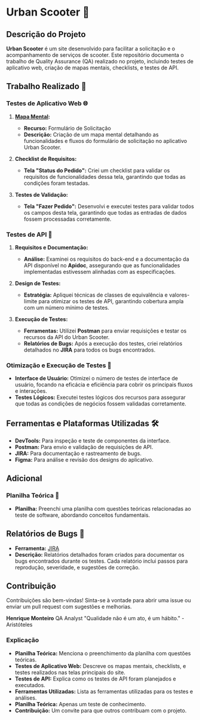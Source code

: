 # Urban Scooter 🛴

## Descrição do Projeto

**Urban Scooter** é um site desenvolvido para facilitar a solicitação e o acompanhamento de serviços de scooter. Este repositório documenta o trabalho de Quality Assurance (QA) realizado no projeto, incluindo testes de aplicativo web, criação de mapas mentais, checklists, e testes de API.

## Trabalho Realizado 🧪

### Testes de Aplicativo Web 🌐

1. **[Mapa Mental](https://drive.google.com/file/d/1jGHN7-4xRM6nhzVvvAkhpEQb0g89rVKi/view?usp=sharing):**
   - **Recurso:** Formulário de Solicitação
   - **Descrição:** Criação de um mapa mental detalhando as funcionalidades e fluxos do formulário de solicitação no aplicativo Urban Scooter.

2. **Checklist de Requisitos:**
   - **Tela "Status do Pedido":** Criei um checklist para validar os requisitos de funcionalidades dessa tela, garantindo que todas as condições foram testadas.

3. **Testes de Validação:**
   - **Tela "Fazer Pedido":** Desenvolvi e executei testes para validar todos os campos desta tela, garantindo que todas as entradas de dados fossem processadas corretamente.

### Testes de API 🔧

1. **Requisitos e Documentação:**
   - **Análise:** Examinei os requisitos do back-end e a documentação da API disponível no **Apidoc**, assegurando que as funcionalidades implementadas estivessem alinhadas com as especificações.

2. **Design de Testes:**
   - **Estratégia:** Apliquei técnicas de classes de equivalência e valores-limite para otimizar os testes de API, garantindo cobertura ampla com um número mínimo de testes.

3. **Execução de Testes:**
   - **Ferramentas:** Utilizei **Postman** para enviar requisições e testar os recursos da API do Urban Scooter.
   - **Relatórios de Bugs:** Após a execução dos testes, criei relatórios detalhados no **JIRA** para todos os bugs encontrados.

### Otimização e Execução de Testes 🚀

- **Interface de Usuário:** Otimizei o número de testes de interface de usuário, focando na eficácia e eficiência para cobrir os principais fluxos e interações.
- **Testes Lógicos:** Executei testes lógicos dos recursos para assegurar que todas as condições de negócios fossem validadas corretamente.

## Ferramentas e Plataformas Utilizadas 🛠️

- **DevTools:** Para inspeção e teste de componentes da interface.
- **Postman:** Para envio e validação de requisições de API.
- **JIRA:** Para documentação e rastreamento de bugs.
- **Figma:** Para análise e revisão dos designs do aplicativo.

## Adicional

### Planilha Teórica 📄

- **Planilha:** Preenchi uma planilha com questões teóricas relacionadas ao teste de software, abordando conceitos fundamentais.

## Relatórios de Bugs 🐞

- **Ferramenta:** [JIRA](https://hm-projetos.atlassian.net/jira/software/c/projects/FNQ8/list?atlOrigin=eyJpIjoiOTBiNGEzN2Q1ZjFlNDJhMWFhZWNmODYyZjBmMjQwZTQiLCJwIjoiaiJ9)
- **Descrição:** Relatórios detalhados foram criados para documentar os bugs encontrados durante os testes. Cada relatório inclui passos para reprodução, severidade, e sugestões de correção.

## Contribuição

Contribuições são bem-vindas! Sinta-se à vontade para abrir uma issue ou enviar um pull request com sugestões e melhorias.

**Henrique Monteiro**
QA Analyst
"Qualidade não é um ato, é um hábito." - Aristóteles

### Explicação

- **Planilha Teórica:** Menciona o preenchimento da planilha com questões teóricas.
- **Testes de Aplicativo Web:** Descreve os mapas mentais, checklists, e testes realizados nas telas principais do site.
- **Testes de API:** Explica como os testes de API foram planejados e executados.
- **Ferramentas Utilizadas:** Lista as ferramentas utilizadas para os testes e análises.
- **Planilha Teórica:** Apenas um teste de conhecimento.
- **Contribuição:** Um convite para que outros contribuam com o projeto.
